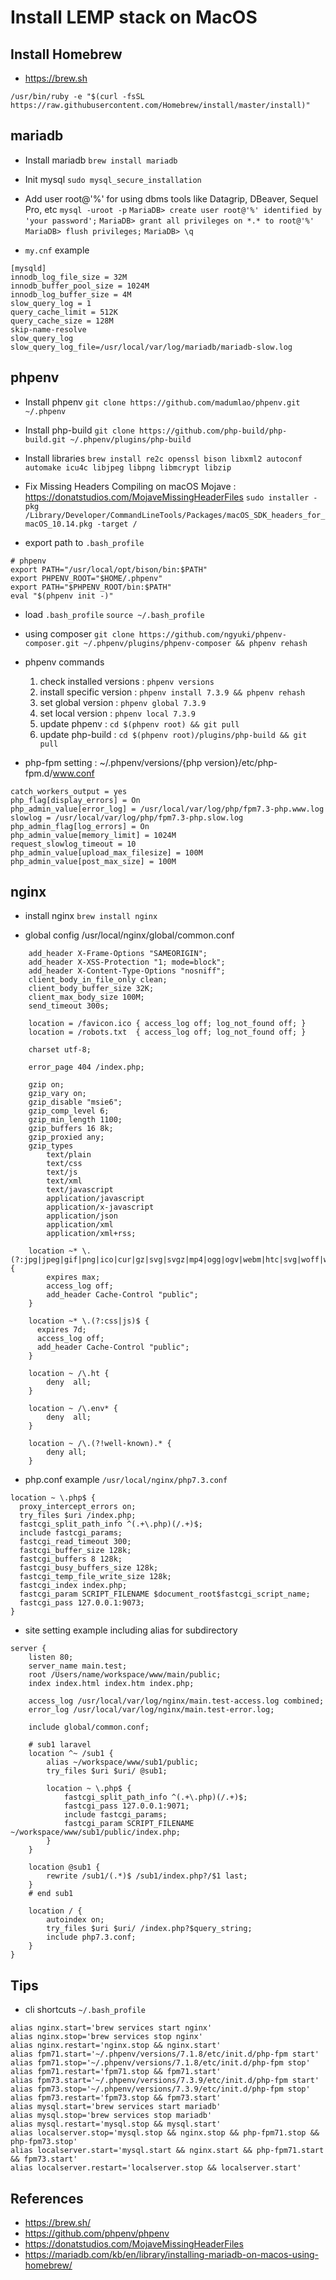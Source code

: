 # Install LEMP stack on MacOS

## Install Homebrew

- https://brew.sh

``` /usr/bin/ruby -e "$(curl -fsSL https://raw.githubusercontent.com/Homebrew/install/master/install)" ```

## mariadb

- Install mariadb
``` brew install mariadb ```

- Init mysql
``` sudo mysql_secure_installation ```

- Add user root@'%' for using dbms tools like Datagrip, DBeaver, Sequel Pro, etc
``` mysql -uroot -p ```
``` MariaDB> create user root@'%' identified by 'your password'; ```
``` MariaDB> grant all privileges on *.* to root@'%' ```
``` MariaDB> flush privileges; ```
``` MariaDB> \q ```

- `my.cnf` example
```
[mysqld]
innodb_log_file_size = 32M
innodb_buffer_pool_size = 1024M
innodb_log_buffer_size = 4M
slow_query_log = 1
query_cache_limit = 512K
query_cache_size = 128M
skip-name-resolve
slow_query_log
slow_query_log_file=/usr/local/var/log/mariadb/mariadb-slow.log
```

## phpenv

- Install phpenv
``` git clone https://github.com/madumlao/phpenv.git ~/.phpenv ```

- Install php-build
``` git clone https://github.com/php-build/php-build.git ~/.phpenv/plugins/php-build ```

- Install libraries
``` brew install re2c openssl bison libxml2 autoconf automake icu4c libjpeg libpng libmcrypt libzip ```

- Fix Missing Headers Compiling on macOS Mojave : https://donatstudios.com/MojaveMissingHeaderFiles
``` sudo installer -pkg /Library/Developer/CommandLineTools/Packages/macOS_SDK_headers_for_macOS_10.14.pkg -target / ```

- export path to `.bash_profile`
```
# phpenv
export PATH="/usr/local/opt/bison/bin:$PATH"
export PHPENV_ROOT="$HOME/.phpenv"
export PATH="$PHPENV_ROOT/bin:$PATH"
eval "$(phpenv init -)"
```

- load `.bash_profile`
``` source ~/.bash_profile ```

- using composer
``` git clone https://github.com/ngyuki/phpenv-composer.git ~/.phpenv/plugins/phpenv-composer && phpenv rehash ```

- phpenv commands

	1. check installed versions : `phpenv versions`
	2. install specific version : `phpenv install 7.3.9 && phpenv rehash`
	3. set global version : `phpenv global 7.3.9`
	4. set local version : `phpenv local 7.3.9`
	5. update phpenv : `cd $(phpenv root) && git pull`
	6. update php-build : `cd $(phpenv root)/plugins/php-build && git pull`

- php-fpm setting : ~/.phpenv/versions/{php version}/etc/php-fpm.d/www.conf

```
catch_workers_output = yes
php_flag[display_errors] = On
php_admin_value[error_log] = /usr/local/var/log/php/fpm7.3-php.www.log 
slowlog = /usr/local/var/log/php/fpm7.3-php.slow.log 
php_admin_flag[log_errors] = On
php_admin_value[memory_limit] = 1024M
request_slowlog_timeout = 10
php_admin_value[upload_max_filesize] = 100M
php_admin_value[post_max_size] = 100M
```

## nginx

- install nginx
``` brew install nginx ```

- global config /usr/local/nginx/global/common.conf
```
    add_header X-Frame-Options "SAMEORIGIN";
    add_header X-XSS-Protection "1; mode=block";
    add_header X-Content-Type-Options "nosniff";
    client_body_in_file_only clean;
    client_body_buffer_size 32K;
    client_max_body_size 100M;
    send_timeout 300s;

    location = /favicon.ico { access_log off; log_not_found off; }
    location = /robots.txt  { access_log off; log_not_found off; }

    charset utf-8;

    error_page 404 /index.php;

    gzip on;
    gzip_vary on;
    gzip_disable "msie6";
    gzip_comp_level 6;
    gzip_min_length 1100;
    gzip_buffers 16 8k;
    gzip_proxied any;
    gzip_types
        text/plain
        text/css
        text/js
        text/xml
        text/javascript
        application/javascript
        application/x-javascript
        application/json
        application/xml
        application/xml+rss;

    location ~* \.(?:jpg|jpeg|gif|png|ico|cur|gz|svg|svgz|mp4|ogg|ogv|webm|htc|svg|woff|woff2|ttf)$ {
        expires max;
        access_log off;
        add_header Cache-Control "public";
    }

    location ~* \.(?:css|js)$ {
      expires 7d;
      access_log off;
      add_header Cache-Control "public";
    }

    location ~ /\.ht {
        deny  all;
    }

    location ~ /\.env* {
        deny  all;
    }

    location ~ /\.(?!well-known).* {
        deny all;
    }
```

- php.conf example `/usr/local/nginx/php7.3.conf`
```
location ~ \.php$ {
  proxy_intercept_errors on;
  try_files $uri /index.php;
  fastcgi_split_path_info ^(.+\.php)(/.+)$;
  include fastcgi_params;
  fastcgi_read_timeout 300;
  fastcgi_buffer_size 128k;
  fastcgi_buffers 8 128k;
  fastcgi_busy_buffers_size 128k;
  fastcgi_temp_file_write_size 128k;
  fastcgi_index index.php;
  fastcgi_param SCRIPT_FILENAME $document_root$fastcgi_script_name;
  fastcgi_pass 127.0.0.1:9073;
}
```

- site setting example including alias for subdirectory
```
server {
    listen 80;
    server_name main.test;
    root /Users/name/workspace/www/main/public;
    index index.html index.htm index.php;

    access_log /usr/local/var/log/nginx/main.test-access.log combined;
    error_log /usr/local/var/log/nginx/main.test-error.log;

    include global/common.conf;

    # sub1 laravel
    location ^~ /sub1 {
        alias ~/workspace/www/sub1/public;
        try_files $uri $uri/ @sub1;

        location ~ \.php$ {
            fastcgi_split_path_info ^(.+\.php)(/.+)$;
            fastcgi_pass 127.0.0.1:9071;
            include fastcgi_params;
            fastcgi_param SCRIPT_FILENAME ~/workspace/www/sub1/public/index.php;
        }
    }

    location @sub1 {
        rewrite /sub1/(.*)$ /sub1/index.php?/$1 last;
    }
    # end sub1

    location / {
        autoindex on;
        try_files $uri $uri/ /index.php?$query_string;
        include php7.3.conf;
    }
}
```

## Tips
- cli shortcuts `~/.bash_profile`

```
alias nginx.start='brew services start nginx'
alias nginx.stop='brew services stop nginx'
alias nginx.restart='nginx.stop && nginx.start'
alias fpm71.start='~/.phpenv/versions/7.1.8/etc/init.d/php-fpm start'
alias fpm71.stop='~/.phpenv/versions/7.1.8/etc/init.d/php-fpm stop'
alias fpm71.restart='fpm71.stop && fpm71.start'
alias fpm73.start='~/.phpenv/versions/7.3.9/etc/init.d/php-fpm start'
alias fpm73.stop='~/.phpenv/versions/7.3.9/etc/init.d/php-fpm stop'
alias fpm73.restart='fpm73.stop && fpm73.start'
alias mysql.start='brew services start mariadb'
alias mysql.stop='brew services stop mariadb'
alias mysql.restart='mysql.stop && mysql.start'
alias localserver.stop='mysql.stop && nginx.stop && php-fpm71.stop && php-fpm73.stop'
alias localserver.start='mysql.start && nginx.start && php-fpm71.start && fpm73.start'
alias localserver.restart='localserver.stop && localserver.start'
```


## References
- https://brew.sh/
- https://github.com/phpenv/phpenv
- https://donatstudios.com/MojaveMissingHeaderFiles
- https://mariadb.com/kb/en/library/installing-mariadb-on-macos-using-homebrew/

